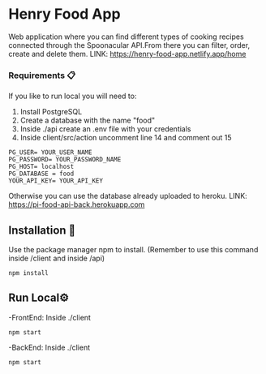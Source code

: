 # Henry Food App

Web application where you can find different types of cooking recipes connected through the Spoonacular API.From there you can filter, order, create and delete them. 
LINK: https://henry-food-app.netlify.app/home

### Requirements 📋

If you like to run local you will need to:
1. Install PostgreSQL
3. Create a database with the name "food"
4. Inside ./api create an .env file with your credentials
5. Inside client/src/action uncomment line 14 and comment out 15

```
PG_USER= YOUR_USER_NAME
PG_PASSWORD= YOUR_PASSWORD_NAME
PG_HOST= localhost
PG_DATABASE = food
YOUR_API_KEY= YOUR_API_KEY
```
Otherwise you can use the database already uploaded to heroku. LINK: https://pi-food-api-back.herokuapp.com



## Installation 🔧

Use the package manager npm to install. (Remember to use this command inside /client and inside /api)

```
npm install 
```


## Run Local⚙️

-FrontEnd:
Inside ./client
```
npm start
```
-BackEnd:
Inside ./client
```
npm start
```


